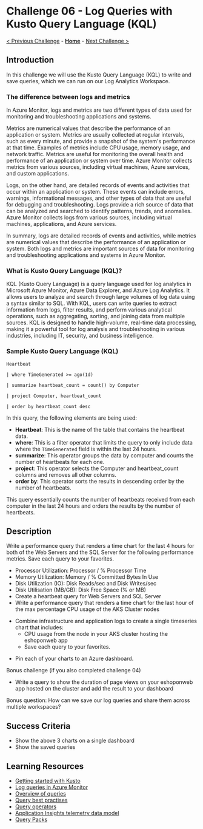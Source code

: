 # Challenge 06 - Log Queries with Kusto Query Language (KQL)

[< Previous Challenge](./Challenge-05.md) - **[Home](../README.md)** - [Next Challenge >](./Challenge-07.md)

## Introduction

In this challenge we will use the Kusto Query Language (KQL) to write and save queries, which we can run on our Log Analytics Workspace.

### The difference between logs and metrics
In Azure Monitor, logs and metrics are two different types of data used for monitoring and troubleshooting applications and systems.

Metrics are numerical values that describe the performance of an application or system. Metrics are usually collected at regular intervals, such as every minute, and provide a snapshot of the system's performance at that time. Examples of metrics include CPU usage, memory usage, and network traffic. Metrics are useful for monitoring the overall health and performance of an application or system over time. Azure Monitor collects metrics from various sources, including virtual machines, Azure services, and custom applications.

Logs, on the other hand, are detailed records of events and activities that occur within an application or system. These events can include errors, warnings, informational messages, and other types of data that are useful for debugging and troubleshooting. Logs provide a rich source of data that can be analyzed and searched to identify patterns, trends, and anomalies. Azure Monitor collects logs from various sources, including virtual machines, applications, and Azure services.

In summary, logs are detailed records of events and activities, while metrics are numerical values that describe the performance of an application or system. Both logs and metrics are important sources of data for monitoring and troubleshooting applications and systems in Azure Monitor.

### What is Kusto Query Language (KQL)?
KQL (Kusto Query Language) is a query language used for log analytics in Microsoft Azure Monitor, Azure Data Explorer, and Azure Log Analytics. It allows users to analyze and search through large volumes of log data using a syntax similar to SQL. With KQL, users can write queries to extract information from logs, filter results, and perform various analytical operations, such as aggregating, sorting, and joining data from multiple sources. KQL is designed to handle high-volume, real-time data processing, making it a powerful tool for log analysis and troubleshooting in various industries, including IT, security, and business intelligence.

### Sample Kusto Query Language (KQL)

```
Heartbeat

| where TimeGenerated >= ago(1d)

| summarize heartbeat_count = count() by Computer

| project Computer, heartbeat_count

| order by heartbeat_count desc
```
In this query, the following elements are being used:

* **Heartbeat**: This is the name of the table that contains the heartbeat data.
* **where**: This is a filter operator that limits the query to only include data where the `TimeGenerated` field is within the last 24 hours.
* **summarize**: This operator groups the data by computer and counts the number of heartbeats for each one.
* **project**: This operator selects the Computer and heartbeat_count columns and removes all other columns.
* **order by**: This operator sorts the results in descending order by the number of heartbeats.

This query essentially counts the number of heartbeats received from each computer in the last 24 hours and orders the results by the number of heartbeats.

## Description

Write a performance query that renders a time chart for the last 4 hours for both of the Web Servers and the SQL Server for the following performance metrics. Save each query to your favorites.
* Processor Utilization: Processor / % Processor Time
* Memory Utilization: Memory / % Committed Bytes In Use
* Disk Utilization (IO): Disk Reads/sec and Disk Writes/sec
* Disk Utilisation (MB/GB): Disk Free Space (% or MB)
* Create a heartbeat query for Web Servers and SQL Server
* Write a performance query that renders a time chart for the last hour of the max percentage CPU usage of the AKS Cluster nodes
- Combine infrastructure and application logs to create a single timeseries chart that includes:
  - CPU usage from the node in your AKS cluster hosting the eshoponweb app
  - Save each query to your favorites.
* Pin each of your charts to an Azure dashboard.

Bonus challenge (if you also completed challenge 04)
  - Write a query to show the duration of page views on your eshoponweb app hosted on the cluster and add the result to your dashboard

Bonus question:
How can we save our log queries and share them across multiple workspaces?

## Success Criteria
- Show the above 3 charts on a single dashboard
- Show the saved queries

## Learning Resources
* [Getting started with Kusto](https://learn.microsoft.com/en-us/azure/data-explorer/kusto/query/)
* [Log queries in Azure Monitor](https://learn.microsoft.com/en-us/azure/azure-monitor/logs/log-query-overview/)
* [Overview of queries](https://learn.microsoft.com/en-us/azure/data-explorer/kusto/query/)
* [Query best practises](https://learn.microsoft.com/en-us/azure/data-explorer/kusto/query/best-practices/)
* [Query operators](https://learn.microsoft.com/en-us/azure/data-explorer/kusto/query/queries/)
* [Application Insights telemetry data model](https://learn.microsoft.com/en-us/azure/azure-monitor/app/data-model-complete)
* [Query Packs](https://learn.microsoft.com/en-us/azure/azure-monitor/logs/query-packs)
